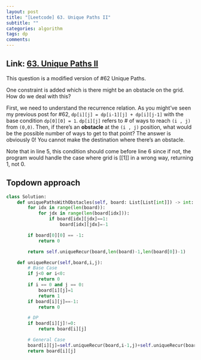 ```yaml
---
layout: post
title: "[Leetcode] 63. Unique Paths II"
subtitle: ""
categories: algorithm
tags: dp
comments:
---
```


## Link: [63. Unique Paths II](https://leetcode.com/problems/unique-paths-ii/)

This question is a modified version of #62 Unique Paths.

One constraint is added which is there might be an obstacle on the grid. How do we deal with this?

First, we need to understand the recurrence relation. As you might’ve seen my previous post for #62, `dp[i][j] = dp[i-1][j] + dp[i][j-1]` with the base condition `dp[0][0] = 1`. `dp[i][j]` refers to # of ways to reach `(i , j)` from `(0,0)`. Then, if there’s an **obstacle** at the `(i , j)` position, what would be the possible number of ways to get to that point? The answer is obviously 0! You cannot make the destination where there’s an obstacle.

Note that in line 5, this condition should come before line 6 since if not, the program would handle the case where grid is [[1]] in a wrong way, returning 1, not 0.

## Topdown approach

```py
class Solution:
    def uniquePathsWithObstacles(self, board: List[List[int]]) -> int:
        for idx in range(len(board)):
            for jdx in range(len(board[idx])):
                if board[idx][jdx]==1:
                    board[idx][jdx]=-1

        if board[0][0] == -1:
            return 0

        return self.uniqueRecur(board,len(board)-1,len(board[0])-1)

    def uniqueRecur(self,board,i,j):
        # Base Case
        if j<0 or i<0:
            return 0
        if i == 0 and j == 0:
            board[i][j]=1
            return 1
        if board[i][j]==-1:
            return 0

        # DP
        if board[i][j]!=0:
            return board[i][j]

        # General Case
        board[i][j]=self.uniqueRecur(board,i-1,j)+self.uniqueRecur(board,i,j-1)
        return board[i][j]
```
